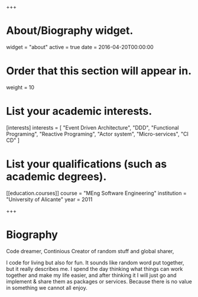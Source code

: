 +++
# About/Biography widget.
widget = "about"
active = true
date = 2016-04-20T00:00:00

# Order that this section will appear in.
weight = 10

# List your academic interests.
[interests]
  interests = [
    "Event Driven Architecture",
    "DDD",
    "Functional Programing",
    "Reactive Programing",
    "Actor system", 
    "Micro-services",
    "CI CD"
  ]

# List your qualifications (such as academic degrees).
[[education.courses]]
  course = "MEng Software Engineering"
  institution = "University of Alicante"
  year = 2011
 
+++

# Biography

Code dreamer, Continious Creator of random stuff and global sharer, 

I code for living but also for fun. It sounds like random word put together, but it really describes me. I spend the day thinking what things can work together and make my life easier, and after thinking it I will just go and implement & share them as packages or services. Because there is no value in something we cannot all enjoy.

